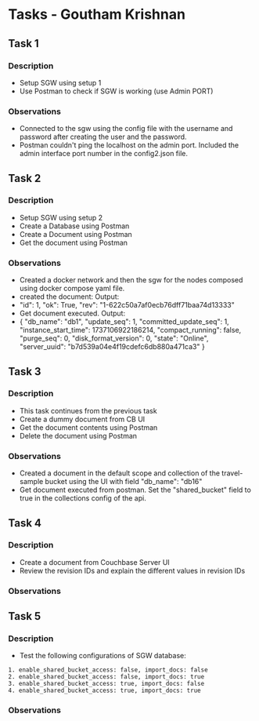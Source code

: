 # Tasks - Goutham Krishnan

## Task 1

### Description

- Setup SGW using setup 1
- Use Postman to check if SGW is working (use Admin PORT)

### Observations

- Connected to the sgw using the config file with the username and password after creating the user and the password.
- Postman couldn't ping the localhost on the admin port. Included the admin interface port number in the config2.json file.

## Task 2

### Description

- Setup SGW using setup 2
- Create a Database using Postman
- Create a Document using Postman
- Get the document using Postman

### Observations

- Created a docker network and then the sgw for the nodes composed using docker compose yaml file.
- created the document: Output:
- "id": 1, "ok": True, "rev": "1-622c50a7af0ecb76dff71baa74d13333"
- Get document executed. Output: 
- {
    "db_name": "db1",
    "update_seq": 1,
    "committed_update_seq": 1,
    "instance_start_time": 1737106922186214,
    "compact_running": false,
    "purge_seq": 0,
    "disk_format_version": 0,
    "state": "Online",
    "server_uuid": "b7d539a04e4f19cdefc6db880a471ca3"
}

## Task 3

### Description

- This task continues from the previous task
- Create a dummy document from CB UI
- Get the document contents using Postman
- Delete the document using Postman

### Observations

- Created a document in the default scope and collection of the travel-sample bucket using the UI with field "db_name": "db16"
- Get document executed from postman. Set the "shared_bucket" field to true in the collections config of the api.

## Task 4

### Description

- Create a document from Couchbase Server UI
- Review the revision IDs and explain the different values in revision IDs

### Observations

## Task 5

### Description

- Test the following configurations of SGW database:

```
1. enable_shared_bucket_access: false, import_docs: false
2. enable_shared_bucket_access: false, import_docs: true
3. enable_shared_bucket_access: true, import_docs: false
4. enable_shared_bucket_access: true, import_docs: true
```

### Observations
